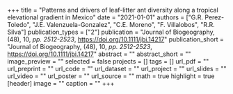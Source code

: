 +++
title = "Patterns and drivers of leaf-litter ant diversity along a tropical elevational gradient in Mexico"
date = "2021-01-01"
authors = ["G.R. Perez-Toledo", "J.E. Valenzuela-Gonzalez", "C.E. Moreno", "F. Villalobos", "R.R. Silva"]
publication_types = ["2"]
publication = "Journal of Biogeography, (48), 10, _pp. 2512-2523_, https://doi.org/10.1111/jbi.14217"
publication_short = "Journal of Biogeography, (48), 10, _pp. 2512-2523_, https://doi.org/10.1111/jbi.14217"
abstract = ""
abstract_short = ""
image_preview = ""
selected = false
projects = []
tags = []
url_pdf = ""
url_preprint = ""
url_code = ""
url_dataset = ""
url_project = ""
url_slides = ""
url_video = ""
url_poster = ""
url_source = ""
math = true
highlight = true
[header]
image = ""
caption = ""
+++
